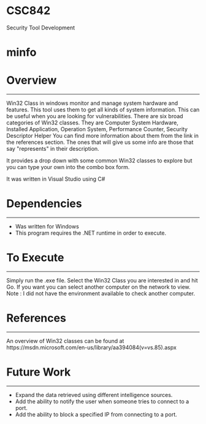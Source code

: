 # CSC842
Security Tool Development

<h1>minfo</h1>

<h1>Overview</h1>
<hr />
<p>Win32 Class in windows monitor and manage system hardware and features. This tool uses them to get all kinds of system information.  This can be useful when you are looking for vulnerabilities. There are six broad categories of Win32 classes. They are Computer System Hardware, Installed Application, Operation System, Performance Counter, Security Descriptor Helper   You can find more information about them from the link in the references section. The ones that will give us some info are those that say "represents" in their description.</p>
<p>It provides a drop down with some common Win32 classes to explore but you can type your own into the combo box form.</p>
<p>It was written in Visual Studio using C#</p>

<h1>Dependencies</h1>
<hr />
<ul>
<li>Was written for Windows</li>
<li>This program requires the .NET runtime in order to execute.</li>
</ul>

<h1>To Execute</h1>
<hr />
<p>Simply run the .exe file. Select the Win32 Class you are interested in and hit Go.  If you want you can select another computer on the network to view. Note : I did not have the environment available to check another computer.</p>

<h1>References</h1>
<hr />
<p>An overview of Win32 classes can be found at https://msdn.microsoft.com/en-us/library/aa394084(v=vs.85).aspx</p>

<h1>Future Work</h1>
<hr />
<ul>
<li>Expand the data retrieved using different intelligence sources.</li>
<li>Add the ability to notify the user when someone tries to connect to a port.</li>
<li>Add the ability to block a specified IP from connecting to a port.</li>
</ul>
